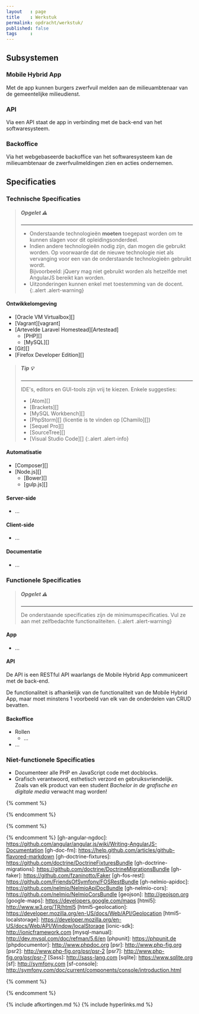 ```yaml
---
layout   : page
title    : Werkstuk
permalink: opdracht/werkstuk/
published: false
tags     :
---
```


Subsystemen
-----------

### Mobile Hybrid App

Met de app kunnen burgers zwerfvuil melden aan de milieuambtenaar van de gemeentelijke milieudienst.

### API

Via een API staat de app in verbinding met de back-end van het softwaresysteem.

### Backoffice

Via het webgebaseerde backoffice van het softwaresysteem kan de milieuambtenaar de zwerfvuilmeldingen zien en acties ondernemen.

Specificaties
-------------

### Technische Specificaties

> ##### **Opgelet** :warning:
> ---
>
> - Onderstaande technologieën **moeten** toegepast worden om te kunnen slagen voor dit opleidingsonderdeel.
> - Indien andere technologieën nodig zijn, dan mogen die gebruikt worden. Op voorwaarde dat de nieuwe technologie niet als vervanging voor een van de onderstaande technologieën gebruikt wordt.  
>   Bijvoorbeeld: jQuery mag niet gebruikt worden als hetzelfde met AngularJS bereikt kan worden. 
> - Uitzonderingen kunnen enkel met toestemming van de docent.
{:.alert .alert-warning}

#### Ontwikkelomgeving

 - [Oracle VM Virtualbox][]
 - [Vagrant][vagrant]
 - [Artevelde Laravel Homestead][Artestead]
   - [PHP][]
   - [MySQL][]
 - [Git][]
 - [Firefox Developer Edition][]

> ##### **Tip** :bulb:
> ---
> IDE's, editors en GUI-tools zijn vrij te kiezen. Enkele suggesties:
>
> - [Atom][]
> - [Brackets][]
> - [MySQL Workbench][]
> - [PhpStorm][] (licentie is te vinden op [Chamilo][])
> - [Sequel Pro][]
> - [SourceTree][]
> - [Visual Studio Code][]
{:.alert .alert-info}

#### Automatisatie

 - [Composer][]
 - [Node.js][]
   - [Bower][]
   - [gulp.js][]

#### Server-side

 - …
 
#### Client-side

 - …

#### Documentatie

 - …

### Functionele Specificaties

> ##### **Opgelet** :warning:
> ---
> De onderstaande specificaties zijn de minimumspecificaties. Vul ze aan met zelfbedachte functionaliteiten. 
{:.alert .alert-warning}

#### App

 - …

#### API

De API is een RESTful API waarlangs de Mobile Hybrid App communiceert met de back-end.

De functionaliteit is afhankelijk van de functionaliteit van de Mobile Hybrid App, maar moet minstens 1 voorbeeld van elk van de onderdelen van CRUD bevatten. 

#### Backoffice

 - Rollen
   - …
 - …

### Niet-functionele Specificaties

 - Documenteer alle PHP en JavaScript code met docblocks.
 - Grafisch verantwoord, esthetisch verzord en gebruiksvriendelijk.  
   Zoals van elk product van een student *Bachelor in de grafische en digitale media* verwacht mag worden!


{% comment %}
<!-- ⚓ Hyperlinks -->
{% endcomment %}

{% comment %}
<!-- ⚓ Hyperlinks: technologie en software componenten -->
{% endcomment %}
[gh-angular-ngdoc]:         https://github.com/angular/angular.js/wiki/Writing-AngularJS-Documentation
[gh-doc-fm]:                https://help.github.com/articles/github-flavored-markdown
[gh-doctrine-fixtures]:     https://github.com/doctrine/DoctrineFixturesBundle
[gh-doctrine-migrations]:   https://github.com/doctrine/DoctrineMigrationsBundle
[gh-faker]:                 https://github.com/fzaninotto/Faker
[gh-fos-rest]:              https://github.com/FriendsOfSymfony/FOSRestBundle
[gh-nelmio-apidoc]:         https://github.com/nelmio/NelmioApiDocBundle
[gh-nelmio-cors]:           https://github.com/nelmio/NelmioCorsBundle
[geojson]:                  http://geojson.org
[google-maps]:              https://developers.google.com/maps
[html5]:                    http://www.w3.org/TR/html5
[html5-geolocation]:        https://developer.mozilla.org/en-US/docs/Web/API/Geolocation
[html5-localstorage]:       https://developer.mozilla.org/en-US/docs/Web/API/Window/localStorage
[ionic-sdk]:                http://ionicframework.com
[mysql-manual]:             http://dev.mysql.com/doc/refman/5.6/en
[phpunit]:                  https://phpunit.de
[phpdocumentor]:            http://www.phpdoc.org
[psr]:                      http://www.php-fig.org
[psr2]:                     http://www.php-fig.org/psr/psr-2
[psr7]:                     http://www.php-fig.org/psr/psr-7
[Sass]:                     http://sass-lang.com
[sqlite]:                   https://www.sqlite.org
[sf]:                       http://symfony.com
[sf-console]:               http://symfony.com/doc/current/components/console/introduction.html


{% comment %}
<!-- ⚓ Hyperlinks: applicaties -->
{% endcomment %}


{% include afkortingen.md %}
{% include hyperlinks.md %}